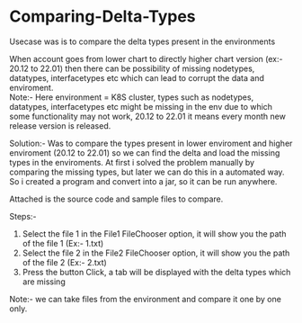 # Comparing-Delta-Types
Usecase was is to compare the delta types present in the environments

When account goes from lower chart to directly higher chart version (ex:- 20.12 to 22.01) then there can be possibility of missing nodetypes, datatypes, interfacetypes etc which can lead to corrupt the data and enviroment.            
Note:- Here environment = K8S cluster, types such as nodetypes, datatypes, interfacetypes etc might be missing in the env due to which some functionality may not work, 
20.12 to 22.01 it means every month new release version is released.

Solution:- Was to compare the types present in lower enviroment and higher enviroment (20.12 to 22.01) so we can find the delta and load the missing types in the enviroments.
At first i solved the problem manually by comparing the missing types, but later we can do this in a automated way.
So i created a program and convert into a jar, so it can be run anywhere.

Attached is the source code and sample files to compare.

Steps:-
1) Select the file 1 in the File1 FileChooser option, it will show you the path of the file 1 (Ex:- 1.txt)
2) Select the file 2 in the File2 FileChooser option, it will show you the path of the file 2 (Ex:- 2.txt)
3) Press the button Click, a tab will be displayed with the delta types which are missing

Note:- we can take files from the environment and compare it one by one only.
